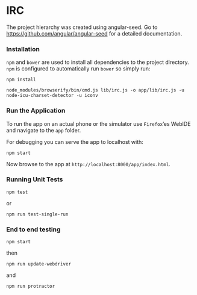 # IRC

The project hierarchy was created using angular-seed. Go to https://github.com/angular/angular-seed for a detailed documentation.

### Installation

`npm` and `bower` are used to install all dependencies to the project directory.
`npm` is configured to automatically run `bower` so simply run:

```
npm install
```

```
node_modules/browserify/bin/cmd.js lib/irc.js -o app/lib/irc.js -u node-icu-charset-detector -u iconv
```

### Run the Application

To run the app on an actual phone or the simulator use `Firefox`&#8217;es WebIDE and navigate to the `app` folder.

For debugging you can serve the app to localhost with:

```
npm start
```

Now browse to the app at `http://localhost:8000/app/index.html`.

### Running Unit Tests

```
npm test
```

or

```
npm run test-single-run
```

### End to end testing

```
npm start
```

then

```
npm run update-webdriver
```

and

```
npm run protractor
```
